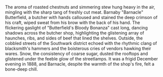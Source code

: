 The aroma of roasted chestnuts and simmering stew hung heavy in the air, mingling with the sharp tang of freshly cut meat.  Barnaby "Barnacle" Butterfield, a butcher with hands calloused and stained the deep crimson of his craft, wiped sweat from his brow with the back of his hand.  The flickering gaslight of "Butterfield's Bloody Bonanza" cast long, dancing shadows across the butcher shop, highlighting the glistening array of haunches, ribs, and sides of beef that lined the shelves.  Outside, the cobbled streets of the Southwark district echoed with the rhythmic clang of blacksmith's hammers and the boisterous cries of vendors hawking their wares.  Snow, the consistency of coarse sugar, dusted the rooftops and glistened under the feeble glow of the streetlamps.  It was a frigid December evening in 1888, and Barnacle, despite the warmth of the shop's fire, felt a bone-deep chill.
